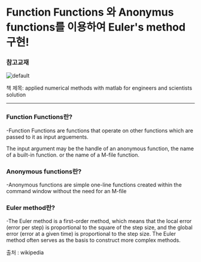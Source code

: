 # Function Functions 와 Anonymus functions를 이용하여 Euler's method 구현!

### 참고교재


![default](https://user-images.githubusercontent.com/44973398/48881252-a30e7800-ee57-11e8-9121-26b223353294.PNG)


책 제목: applied numerical methods with matlab for engineers and scientists solution

* * *
### Function Functions란?

-Function Functions are functions that operate on other functions which are passed to it as input arguements.

The input argument may be the handle of an anonymous function, the name of a built-in function. or the name of a M-file function.


### Anonymous functions란?

-Anonymous functions are simple one-line functions created within the command window without the need for an M-file
 

### Euler method란?

-The Euler method is a first-order method, which means that the local error (error per step) is proportional to the square of the step size, and the global error (error at a given time) is proportional to the step size. The Euler method often serves as the basis to construct more complex methods.

출처 : wikipedia
